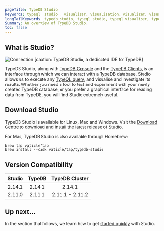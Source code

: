 ```yaml
---
pageTitle: TypeDB Studio
keywords: typeql, studio , visualiser, visualisation, visualizer, visualization
longTailKeywords: typedb studio, typeql studio, typeql visualiser, typeql visualisation, typeql visualizer, typeql visualization
Summary: An overview of TypeDB Studio.
toc: false
---
```

## What is Studio?
![Connection](/docs/images/studio/studio.png)
[caption: TypeDB Studio, a dedicated IDE for TypeDB]

TypeDB Studio, along with [TypeDB Console](../02-console/01-console.md) and the [TypeDB Clients](../03-client-api/00-overview.md), is an interface through which we can interact with a TypeDB database.
Studio allows us to execute any [TypeQL query](../11-query/00-overview.md), and visualise and investigate its results.
Whether you need a tool to test and experiment with your newly created TypeDB database, or you prefer a graphical interface for reading data from TypeDB, you will find Studio extremely useful.

## Download Studio
TypeDB Studio is available for Linux, Mac and Windows. Visit the [Download Centre](https://vaticle.com/download#typedb-studio) to download and install the latest release of Studio.

For Mac, TypeDB Studio is also available through Homebrew:

```
brew tap vaticle/tap
brew install --cask vaticle/tap/typedb-studio
```


## Version Compatibility

| Studio | TypeDB | TypeDB Cluster  |
|:------:|:------:|:---------------:|
| 2.14.1 | 2.14.1 |     2.14.1      |
| 2.11.0 | 2.11.1 | 2.11.1 - 2.11.2 |


## Up next...
In the section that follows, we learn how to get [started quickly](../07-studio/01-quickstart.md) with Studio.
